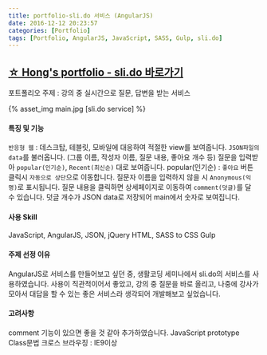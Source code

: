 ```yaml
---
title: portfolio-sli.do 서비스 (AngularJS)
date: 2016-12-12 20:23:57
categories: [Portfolio]
tags: [Portfolio, AngularJS, JavaScript, SASS, Gulp, sli.do]
---
```


## [☆ Hong's portfolio - sli.do 바로가기](https://sharryhong.github.io/hs_slido/src)
포트폴리오 주제 : 강의 중 실시간으로 질문, 답변을 받는 서비스 

{% asset_img main.jpg [sli.do service] %}

#### 특징 및 기능 
`반응형 웹` : 데스크탑, 테블릿, 모바일에 대응하여 적절한 view를 보여줍니다. 
`JSON파일의 data`를 불러옵니다. (그룹 이름, 작성자 이름, 질문 내용, 좋아요 개수 등)
질문을 입력받아 `popular(인기순)`, `Recent(최신순)` 대로 보여줍니다.
popular(인기순) : `좋아요` 버튼 클릭시 `자동으로 상단`으로 이동합니다.
질문자 이름을 입력하지 않을 시 `Anonymous(익명)`로 표시됩니다.
질문 내용을 클릭하면 상세페이지로 이동하여 `comment(덧글)`를 달 수 있습니다. 
덧글 개수가 JSON data로 저장되어 main에서 숫자로 보여집니다. 

#### 사용 Skill 
JavaScript, AngularJS, JSON, jQuery
HTML, SASS to CSS 
Gulp

#### 주제 선정 이유 
AngularJS로 서비스를 만들어보고 싶던 중, 생활코딩 세미나에서 sli.do의 서비스를 사용하였습니다. 
사용이 직관적이어서 좋았고, 강의 중 질문을 바로 올리고, 나중에 강사가 모아서 대답을 할 수 있는 좋은 서비스라 생각되어 개발해보고 싶었습니다. 

#### 고려사항 
comment 기능이 있으면 좋을 것 같아 추가하였습니다. 
JavaScript prototype Class문법
크로스 브라우징 : IE9이상 